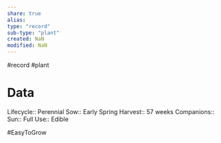 ```yaml
---
share: true
alias: 
type: "record"
sub-type: "plant"
created: NaN 
modified: NaN
---
```

#record #plant
# Data
Lifecycle:: Perennial
Sow:: Early Spring
Harvest:: 57 weeks
Companions:: 
Sun:: Full
Use:: Edible

#EasyToGrow
